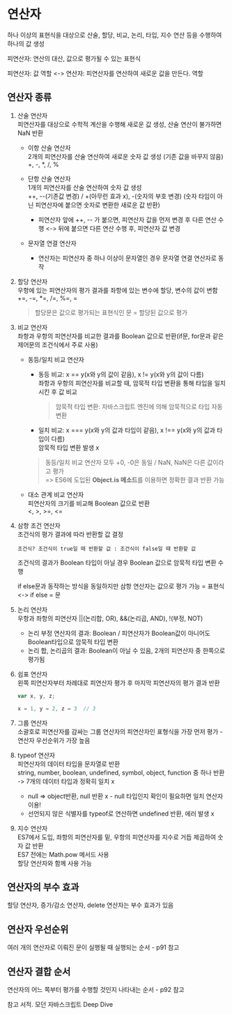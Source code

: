 # 연산자
하나 이상의 표현식을 대상으로 산술, 할당, 비교, 논리, 타입, 지수 연산 등을 수행하여 하나의 값 생성

피연산자: 연산의 대산, 값으로 평가될 수 있는 표현식

피연산자: 값 역할 <-> 연산자: 피연산자를 연산하여 새로운 값을 만든다. 역할

## 연산자 종류

1. 산술 연산자    
   피연산자를 대상으로 수학적 계산을 수행해 새로운 값 생성, 산술 연산이 불가하면 NaN 반환

   - 이항 산술 연산자     
     2개의 피연산자를 산술 연산하여 새로운 숫자 값 생성 (기존 값을 바꾸지 않음)   
     +, -, *, /, %
   - 단항 산술 연산자     
     1개의 피연산자를 산술 연산하여 숫자 값 생성     
     ++, --(기존값 변경) / +(아무런 효과 x), -(숫자의 부호 변경) (숫자 타임이 아닌 피연산자에 붙으면 숫자로 변환한 새로운 값 반환)

     * 피연산자 앞에 ++, -- 가 붙으면, 피연산자 값을 먼저 변경 후 다른 연산 수행 <-> 뒤에 붙으면 다른 연산 수행 후, 피연산자 값 변경
   - 문자열 연결 연산자       
     + 연산자는 피연산자 중 하나 이상이 문자열인 경우 문자열 연결 연산자로 동작

1. 할당 연산자    
   우항에 있는 피연산자의 평가 결과를 좌항에 있는 변수에 할당, 변수의 값이 변함
   +=, -=, *=, /=, %=, =

   > 할당문은 값으로 평가되는 표현식인 문 = 할당된 값으로 평가

1. 비교 연산자     
   좌항과 우항의 피연산자를 비교한 결과를 Boolean 값으로 반환(if문, for문과 같은 제어문의 조건식에서 주로 사용)

   - 동등/일치 비교 연산자
     - 동등 비교: x == y(x와 y의 값이 같음), x != y(x와 y의 값이 다름)    
                좌항과 우항의 피연산자를 비교할 때, 암묵적 타입 변환을 통해 타입을 일치 시킨 후 값 비교
       > 암묵적 타입 변환: 자바스크립트 엔진에 의해 암묵적으로 타입 자동 변환
     - 일치 비교: x === y(x와 y의 값과 타입이 같음), x !== y(x와 y의 값과 타입이 다름)    
                암묵적 타입 변환 발생 x

     > 동등/일치 비교 연산자 모두 +0, -0은 동일 / NaN, NaN은 다른 값이라고 평가    
     >   => ES6에 도입된 **Object.is 메소드**를 이용하면 정확한 결과 반환 가능
   
   - 대소 관계 비교 연산자     
     피연산자의 크기를 비교해 Boolean 값으로 반환     
     <, >, >=, <=

1. 삼항 조건 연산자      
   조건식의 평가 결과에 따라 반환할 값 결정

   ```조건식? 조건식이 true일 때 반환할 값 : 조건식이 false일 때 반환할 값```

   조건식의 결과가 Boolean 타입이 아닐 경우 Boolean 값으로 암묵적 타입 변환 수행

   if else문과 동작하는 방식을 동일하지만 삼항 연산자는 값으로 평가 가능 = 표현식 <-> if else = 문

1. 논리 연산자     
   우항과 좌항의 피연산자
   ||(논리합, OR), &&(논리곱, AND), !(부정, NOT)

   - 논리 부정 연산자의 결과: Boolean / 피연산자가 Boolean값이 아니어도 Boolean타입으로 암묵적 타입 변환
   - 논리 합, 논리곱의 결과: Boolean이 아닐 수 있음, 2개의 피연산자 중 한쪽으로 평가됨
   
1. 쉽표 연산자   
   왼쪽 피연산자부터 차례대로 피연산자 평가 후 마지막 피연산자의 평가 결과 반환   
   ```JavaScript
   var x, y, z;

   x = 1, y = 2, z = 3  // 3
   ```

1. 그룹 연산자    
   소괄호로 피연산자를 감싸는 그룹 연산자의 피연산자인 표형식을 가장 먼저 평가 - 연산자 우선순위가 가장 높음

1. typeof 연산자       
   피연산자의 데이터 타입을 문자열로 반환      
   string, number, boolean, undefined, symbol, object, function 중 하나 반환 -> 7개의 데이터 타입과 정확히 일치 x

   * null => object반환, null 반환 x - null 타입인지 확인이 필요하면 일치 연산자 이용!
   * 선언되지 않은 식별자를 typeof로 연산하면 undefined 반환, 에러 발생 x

1. 지수 연산자    
   ES7에서 도입, 좌항의 피연산자를 밑, 우항의 피연산자를 지수로 거듭 제곱하여 숫자 값 반환    
   ES7 전에는 Math.pow 메서드 사용   
   할당 연산자와 함께 사용 가능


## 연산자의 부수 효과
할당 연산자, 증가/감소 연산자, delete 연산자는 부수 효과가 있음

## 연산자 우선순위
여러 개의 연산자로 이뤄진 문이 실행될 때 실행되는 순서 - p91 참고

## 연산자 결합 순서
연산자의 어느 쪽부터 평가를 수행할 것인지 나타내는 순서 - p92 참고


참고 서적. 모던 자바스크립트 Deep Dive
